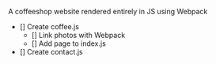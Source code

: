 A coffeeshop website rendered entirely in JS using Webpack

* [] Create coffee.js
    * [] Link photos with Webpack
    * [] Add page to index.js
* [] Create contact.js